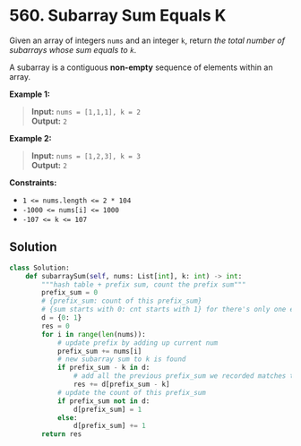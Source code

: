 # 560. Subarray Sum Equals K

Given an array of integers `nums` and an integer `k`, return *the total number of subarrays whose sum equals to `k`*.

A subarray is a contiguous **non-empty** sequence of elements within an array.


**Example 1:**

>**Input:** `nums = [1,1,1], k = 2`  
**Output:** `2`


**Example 2:**

>**Input:** `nums = [1,2,3], k = 3`  
**Output:** `2`
 

**Constraints:**

* `1 <= nums.length <= 2 * 104`
* `-1000 <= nums[i] <= 1000`
* `-107 <= k <= 107`


## Solution
```python
class Solution:
    def subarraySum(self, nums: List[int], k: int) -> int:
        """hash table + prefix sum, count the prefix sum"""
        prefix_sum = 0
        # {prefix_sum: count of this prefix_sum}
        # {sum starts with 0: cnt starts with 1} for there's only one elememnt
        d = {0: 1}
        res = 0
        for i in range(len(nums)):
            # update prefix by adding up current num
            prefix_sum += nums[i]
            # new subarray sum to k is found
            if prefix_sum - k in d:
                # add all the previous prefix_sum we recorded matches this 
                res += d[prefix_sum - k]
            # update the count of this prefix_sum
            if prefix_sum not in d:
                d[prefix_sum] = 1
            else:
                d[prefix_sum] += 1
        return res
```